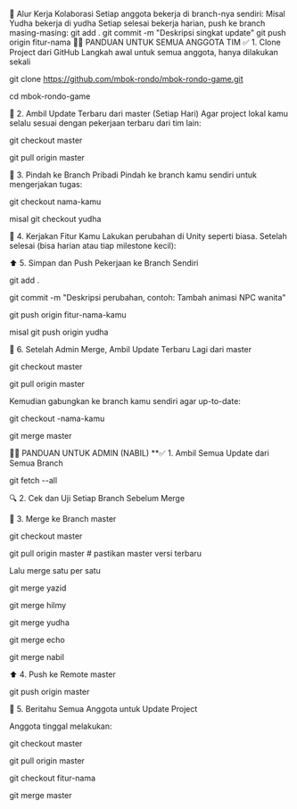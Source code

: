🔄 Alur Kerja Kolaborasi
Setiap anggota bekerja di branch-nya sendiri:
Misal Yudha bekerja di yudha
Setiap selesai bekerja harian, push ke branch masing-masing:
git add .
git commit -m "Deskripsi singkat update"
git push origin fitur-nama
👨‍💻 PANDUAN UNTUK SEMUA ANGGOTA TIM
✅ 1. Clone Project dari GitHub Langkah awal untuk semua anggota, hanya dilakukan sekali

git clone https://github.com/mbok-rondo/mbok-rondo-game.git

cd mbok-rondo-game

🔁 2. Ambil Update Terbaru dari master (Setiap Hari) Agar project lokal kamu selalu sesuai dengan pekerjaan terbaru dari tim lain:

git checkout master

git pull origin master

🌿 3. Pindah ke Branch Pribadi Pindah ke branch kamu sendiri untuk mengerjakan tugas:

git checkout nama-kamu

misal git checkout yudha

🎨 4. Kerjakan Fitur Kamu Lakukan perubahan di Unity seperti biasa. Setelah selesai (bisa harian atau tiap milestone kecil):

⬆️ 5. Simpan dan Push Pekerjaan ke Branch Sendiri

git add .

git commit -m "Deskripsi perubahan, contoh: Tambah animasi NPC wanita"

git push origin fitur-nama-kamu

misal git push origin yudha

🔄 6. Setelah Admin Merge, Ambil Update Terbaru Lagi dari master

git checkout master

git pull origin master

Kemudian gabungkan ke branch kamu sendiri agar up-to-date:

git checkout -nama-kamu

git merge master

🧑‍💼 PANDUAN UNTUK ADMIN (NABIL)
**✅ 1. Ambil Semua Update dari Semua Branch

git fetch --all

🔍 2. Cek dan Uji Setiap Branch Sebelum Merge

🔄 3. Merge ke Branch master

git checkout master

git pull origin master # pastikan master versi terbaru

Lalu merge satu per satu

git merge yazid

git merge hilmy

git merge yudha

git merge echo

git merge nabil

⬆️ 4. Push ke Remote master

git push origin master

📣 5. Beritahu Semua Anggota untuk Update Project

Anggota tinggal melakukan:

git checkout master

git pull origin master

git checkout fitur-nama

git merge master
